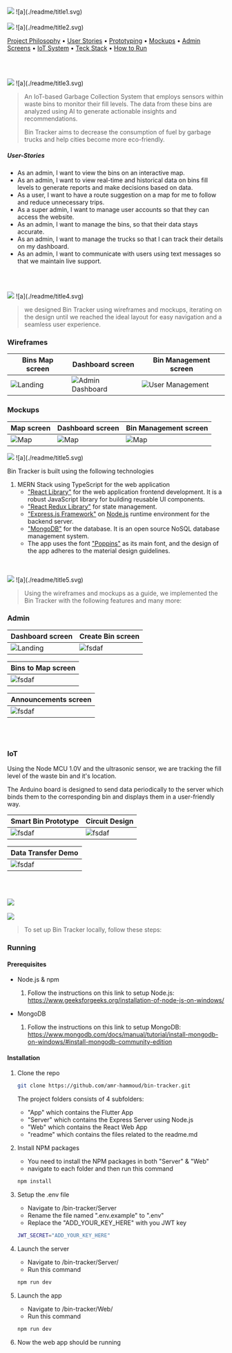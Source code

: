 <img src="./readme/title1.svg"/>
![a](./readme/title1.svg)
<br><br>

<img src="./readme/title2.svg"/>
![a](./readme/title2.svg)

[Project Philosophy](#project-philosophy) • [User Stories](#user-stories) • [Prototyping](#prototyping) • [Mockups](#mockups) • [Admin Screens](#admin) • [IoT System](#iot) • [Teck Stack](#stacks) • [How to Run](#running)

<br><br>
<!-- project philosophy -->
<img src="./readme/title3.svg" id="project-philosophy" />
![a](./readme/title3.svg)

> An IoT-based Garbage Collection System that employs sensors within waste bins to monitor their fill levels. The data from these bins are analyzed using AI to generate actionable insights and recommendations.
>
> Bin Tracker aims to decrease the consumption of fuel by garbage trucks and help cities become more eco-friendly.

##### User-Stories

- As an admin, I want to view the bins on an interactive map.
- As an admin, I want to view real-time and historical data on bins fill levels to generate reports and make decisions based on data.
- As a user, I want to have a route suggestion on a map for me to follow and reduce unnecessary trips.
- As a super admin, I want to manage user accounts so that they can access the website.
- As an admin, I want to manage the bins, so that their data stays accurate.
- As an admin, I want to manage the trucks so that I can track their details on my dashboard.
- As an admin, I want to communicate with users using text messages so that we maintain live support.

<br><br>

<!-- Prototyping -->
<img src="./readme/title4.svg" id="prototyping" />
![a](./readme/title4.svg)

> we designed Bin Tracker using wireframes and mockups, iterating on the design until we reached the ideal layout for easy navigation and a seamless user experience.

### Wireframes

| Bins Map screen  | Dashboard screen |  Bin Management screen |
| ---| ---| ---|
| ![Landing](./readme/wireframes/web/map.png) | ![Admin Dashboard](./readme/wireframes/web/dashboard.png) | ![User Management](./readme/wireframes/web/bin_crud.png) |


### Mockups

| Map screen  | Dashboard screen |  Bin Management screen |
| ---| ---| ---|
| ![Map](readme/mockups/web/map.png)| ![Map](./readme/mockups/web/dashboard.png)| ![Map](./readme/mockups/web/bin_crud.png)|


<!-- Tech stack -->
<img src="./readme/title5.svg"/>
![a](./readme/title5.svg)

Bin Tracker is built using the following technologies

1) MERN Stack using TypeScript for the web application
	- ["React Library"](https://react.dev/) for the web application frontend development. It is a robust JavaScript library for building reusable UI components.
	- ["React Redux Library"](https://react-redux.js.org/) for state management.
	- ["Express.js Framework"](https://expressjs.com/) on [Node.js](https://nodejs.org/en) runtime environment for the backend server.
	- ["MongoDB"](https://www.mongodb.com/) for the database. It is an open source NoSQL database management system.
	- The app uses the font ["Poppins"](https://fonts.google.com/specimen/Poppins) as its main font, and the design of the app adheres to the material design guidelines.


<br>
<br>

<!-- Implementation -->
<img src="./readme/title6.svg"/>
![a](./readme/title5.svg)

> Using the wireframes and mockups as a guide, we implemented the Bin Tracker with the following features and many more: 

### Admin

| Dashboard screen  | Create Bin screen |
| ---| ---|
| ![Landing](./readme/implementation/dashboard.gif) | ![fsdaf](./readme/implementation/create_bin.gif) |

| Bins to Map screen |
| ---|
 | ![fsdaf](./readme/implementation/map.gif) |

| Announcements screen  |
| ---|
| ![fsdaf](./readme/implementation/message.gif)|

<br><br>
### IoT
Using the Node MCU 1.0V and the ultrasonic sensor, we are tracking the fill level of the waste bin and it's location.

The Arduino board is designed to send data periodically to the server which binds them to the corresponding bin and displays them in a user-friendly way.

| Smart Bin Prototype | Circuit Design |
| ---| ---|
|![fsdaf](./readme/implementation/arduino.gif)|![fsdaf](./readme/implementation/circuit.png)

| Data Transfer Demo |
| ---|
| ![fsdaf](./readme/implementation/arduino_data.png) |
<br><br>


<!-- How to run -->
<img src="./readme/title8.svg"/>
<br>
<br>



<!-- How to run -->
<img src="./readme/title8.svg"/>

> To set up Bin Tracker locally, follow these steps:

### Running
#### Prerequisites
- Node.js & npm
	1) Follow the instructions on this link to setup Node.js: https://www.geeksforgeeks.org/installation-of-node-js-on-windows/


- MongoDB
	1) Follow the instructions on this link to setup MongoDB: https://www.mongodb.com/docs/manual/tutorial/install-mongodb-on-windows/#install-mongodb-community-edition


#### Installation


1) Clone the repo

   ```sh
   git clone https://github.com/amr-hammoud/bin-tracker.git
   ```

	The project folders consists of 4 subfolders:
	- "App" which contains the Flutter App
	- "Server" which contains the Express Server using Node.js
	- "Web" which contains the React Web App
	- "readme" which contains the files related to the readme.md

2) Install NPM packages
    - You need to install the NPM packages in both "Server" & "Web"
	- navigate to each folder and then run this command

   ```sh
   npm install
   ```

3) Setup the .env file
	- Navigate to /bin-tracker/Server
	- Rename the file named ".env.example" to ".env"
	- Replace the "ADD_YOUR_KEY_HERE" with you JWT key
	```sh
	JWT_SECRET="ADD_YOUR_KEY_HERE"
	```

4) Launch the server
	- Navigate to /bin-tracker/Server/
	- Run this command	
	```sh
	npm run dev
	```

5) Launch the app
	- Navigate to /bin-tracker/Web/
	- Run this command	
	```sh
	npm run dev
	```

6) Now the web app should be running